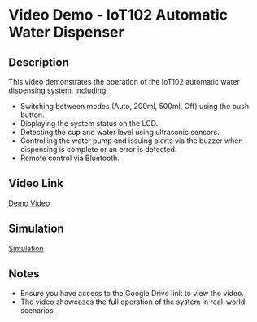 # Video Demo - IoT102 Automatic Water Dispenser

## Description

This video demonstrates the operation of the IoT102 automatic water dispensing system, including:

* Switching between modes (Auto, 200ml, 500ml, Off) using the push button.
* Displaying the system status on the LCD.
* Detecting the cup and water level using ultrasonic sensors.
* Controlling the water pump and issuing alerts via the buzzer when dispensing is complete or an error is detected.
* Remote control via Bluetooth.

## Video Link

[Demo Video](https://drive.google.com/file/d/1NAbbCzqaZe0NjJMJvpQn8y3G3gXC1J1j/view)

## Simulation

[Simulation](https://wokwi.com/projects/437642166247380993)

## Notes

* Ensure you have access to the Google Drive link to view the video.
* The video showcases the full operation of the system in real-world scenarios.
